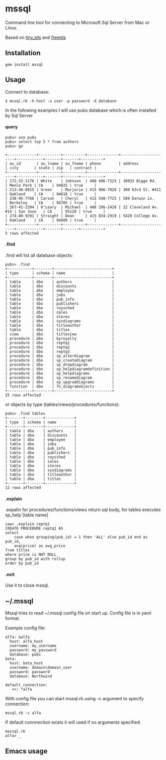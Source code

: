 # mssql

Command line tool for connecting to Microsoft Sql Server from Mac or Linux.

Based on [tiny_tds](https://github.com/rails-sqlserver/tiny_tds) and [freetds](http://www.freetds.org/)

## Installation

    gem install mssql

## Usage
Connect to database:

    $ mssql.rb -h host -u user -p password -d database


In the following examples I will use pubs database which is often installed by Sql Server

#### query

    pubs> use pubs
    pubs> select top 5 * from authors
    pubs> go
    
    +-------------+----------+----------+--------------+----------------------+------------+-------+-------+----------+
    | au_id       | au_lname | au_fname | phone        | address              | city       | state | zip   | contract |
    +-------------+----------+----------+--------------+----------------------+------------+-------+-------+----------+
    | 172-32-1176 | White    | Johnson  | 408 496-7223 | 10932 Bigge Rd.      | Menlo Park | CA    | 94025 | true     |
    | 213-46-8915 | Green    | Marjorie | 415 986-7020 | 309 63rd St. #411    | Oakland    | CA    | 94618 | true     |
    | 238-95-7766 | Carson   | Cheryl   | 415 548-7723 | 589 Darwin Ln.       | Berkeley   | CA    | 94705 | true     |
    | 267-41-2394 | O'Leary  | Michael  | 408 286-2428 | 22 Cleveland Av. #14 | San Jose   | CA    | 95128 | true     |
    | 274-80-9391 | Straight | Dean     | 415 834-2919 | 5420 College Av.     | Oakland    | CA    | 94609 | true     |
    +-------------+----------+----------+--------------+----------------------+------------+-------+-------+----------+
    5 rows affected
    
#### .find

 .find will list all database objects:
 
    pubs> .find
    +-----------+--------+--------------------------+
    | type      | schema | name                     |
    +-----------+--------+--------------------------+
    | table     | dbo    | authors                  |
    | table     | dbo    | discounts                |
    | table     | dbo    | employee                 |
    | table     | dbo    | jobs                     |
    | table     | dbo    | pub_info                 |
    | table     | dbo    | publishers               |
    | table     | dbo    | roysched                 |
    | table     | dbo    | sales                    |
    | table     | dbo    | stores                   |
    | table     | dbo    | sysdiagrams              |
    | table     | dbo    | titleauthor              |
    | table     | dbo    | titles                   |
    | view      | dbo    | titleview                |
    | procedure | dbo    | byroyalty                |
    | procedure | dbo    | reptq1                   |
    | procedure | dbo    | reptq2                   |
    | procedure | dbo    | reptq3                   |
    | procedure | dbo    | sp_alterdiagram          |
    | procedure | dbo    | sp_creatediagram         |
    | procedure | dbo    | sp_dropdiagram           |
    | procedure | dbo    | sp_helpdiagramdefinition |
    | procedure | dbo    | sp_helpdiagrams          |
    | procedure | dbo    | sp_renamediagram         |
    | procedure | dbo    | sp_upgraddiagrams        |
    | function  | dbo    | fn_diagramobjects        |
    +-----------+--------+--------------------------+
    25 rows affected
    
  or objects by type (tables/views/procedures/functions):
  
    pubs> .find tables
    +-------+--------+-------------+
    | type  | schema | name        |
    +-------+--------+-------------+
    | table | dbo    | authors     |
    | table | dbo    | discounts   |
    | table | dbo    | employee    |
    | table | dbo    | jobs        |
    | table | dbo    | pub_info    |
    | table | dbo    | publishers  |
    | table | dbo    | roysched    |
    | table | dbo    | sales       |
    | table | dbo    | stores      |
    | table | dbo    | sysdiagrams |
    | table | dbo    | titleauthor |
    | table | dbo    | titles      |
    +-------+--------+-------------+
    12 rows affected    
    
  
#### .explain 

  .expalin for procedures/functions/views return sql body, for tables executes sp_help [table name]

    iow> .explain reptq1
    CREATE PROCEDURE reptq1 AS
    select 
    	case when grouping(pub_id) = 1 then 'ALL' else pub_id end as pub_id, 
    	avg(price) as avg_price
    from titles
    where price is NOT NULL
    group by pub_id with rollup
    order by pub_id

#### .exit

  Use it to close mssql.

## ~/.mssql

 Mssql tries to read ~/.mssql config file on start up. 
 Config file is in yaml format.
 
 Example config file:
 
    alfa: &alfa
      host: alfa_host
      username: my_username
      password: my_password
      database: pubs
    beta: 
      host: beta_host
      username: domain\domain_user
      password: password
      database: Northwind
      
    default_connection:
       <<: *alfa
     
  With config file you can start mssql.rb using -c argument to specify connection:
  
    mssql.rb -c alfa
    
  If default connnection exists it will used if no arguments specified:
  
    massql.rb
    alfa> _
    

## Emacs usage

 
